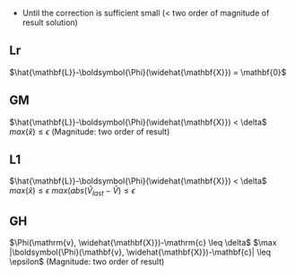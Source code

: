 - Until the correction is sufficient small (< two order of magnitude of result solution)



## Lr
$\hat{\mathbf{L}}-\boldsymbol{\Phi}(\widehat{\mathbf{X}}) = \mathbf{0}$

## GM
$\hat{\mathbf{L}}-\boldsymbol{\Phi}(\widehat{\mathbf{X}}) < \delta$ 
$max({\hat{x}}) \leq \epsilon$ 
(Magnitude: two order of result)
## L1
$\hat{\mathbf{L}}-\boldsymbol{\Phi}(\widehat{\mathbf{X}}) < \delta$ 
$max({\hat{x}}) \leq \epsilon$ 
$max(abs(\hat{V}_{last}-\hat{V}) \leq \epsilon$ 

## GH

$\Phi(\mathrm{v}, \widehat{\mathbf{X}})-\mathrm{c} \leq \delta$
$\max |\boldsymbol{\Phi}(\mathbf{v}, \widehat{\mathbf{X}})-\mathbf{c}| \leq \epsilon$
(Magnitude: two order of result)


 
